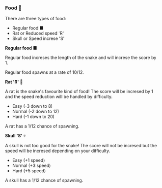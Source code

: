 
### Food 🍔

There are three types of food:

- Regular food ■
- Rat or Reduced speed 'R'
- Skull or Speed increse 'S'

**Regular food** ■ 

Regular food increses the length of the snake and will increse the score by 1.

Regular food spawns at a rate of 10/12.

**Rat 'R'** 🐀

A rat is the snake's favourite kind of food! The score will be incresed by 1 and the speed reduction will be handled by difficulty.

- Easy (-3 down to 8)
- Normal (-2 down to 12)
- Hard (-1 down to 20)

A rat has a 1/12 chance of spawning.

**Skull 'S'** 💀

A skull is not too good for the snake! The score will not be incresed but the speed will be incresed depending on your difficulty.

- Easy (+1 speed)
- Normal (+3 speed)
- Hard (+5 speed)

A skull has a 1/12 chance of spawning.



